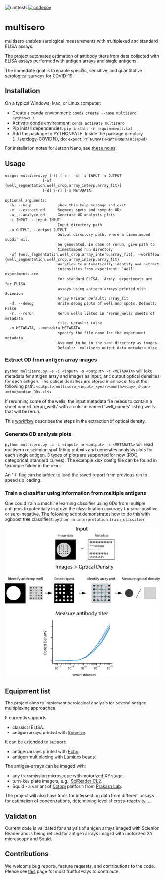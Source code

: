 ![unittests](https://github.com/czbiohub/multisero/workflows/unittests/badge.svg)
[![codecov](https://codecov.io/gh/czbiohub/multisero/branch/master/graph/badge.svg)](https://codecov.io/gh/czbiohub/multisero)

# multisero

multisero enables serological measurements with multiplexed and standard ELISA assays.

The project automates estimation of antibody titers from data collected with ELISA assays performed with [antigen-arrays](https://doi.org/10.1101/2019.12.20.885285) and [single antigens](https://doi.org/10.1101/2020.03.17.20037713).

The immediate goal is to enable specific, sensitive, and quantitative serological surveys for COVID-19. 

## Installation

On a typical Windows, Mac, or Linux computer:
* Create a conda environment: `conda create --name multisero python=3.7`
* Activate conda environment: `conda activate multisero`
* Pip install dependencies: `pip install -r requirements.txt`
* Add the package to PYTHONPATH. Inside the package directory (...\serology-COVID19), do: `export PYTHONPATH=$PYTHONPATH:$(pwd)` 

For installation notes for Jetson Nano, see [these notes](docs/installation.md).

## Usage
```buildoutcfg
usage: multisero.py [-h] (-e | -a) -i INPUT -o OUTPUT
                 [-wf {well_segmentation,well_crop,array_interp,array_fit}]
                 [-d] [-r] [-m METADATA]

optional arguments:
  -h, --help            show this help message and exit
  -e, --extract_od      Segment spots and compute ODs
  -a, --analyze_od      Generate OD analysis plots
  -i INPUT, --input INPUT
                        Input directory path
  -o OUTPUT, --output OUTPUT
                        Output directory path, where a timestamped subdir will
                        be generated. In case of rerun, give path to
                        timestamped run directory
  -wf {well_segmentation,well_crop,array_interp,array_fit}, --workflow {well_segmentation,well_crop,array_interp,array_fit}
                        Workflow to automatically identify and extract
                        intensities from experiment. 'Well' experiments are
                        for standard ELISA. 'Array' experiments are for ELISA
                        assays using antigen arrays printed with Scienion
                        Array Printer Default: array_fit
  -d, --debug           Write debug plots of well and spots. Default: False
  -r, --rerun           Rerun wells listed in 'rerun_wells sheets of metadata
                        file. Default: False
  -m METADATA, --metadata METADATA
                        specify the file name for the experiment metadata.
                        Assumed to be in the same directory as images.
                        Default: 'multisero_output_data_metadata.xlsx'
```
### Extract OD from antigen array images
`python multisero.py -e -i <input> -o <output> -m <METADATA>` will take metadata for antigen array and images as input, and output optical densities for each antigen.
The optical densities are stored in an excel file at the following path: `<output>/multisero_<input>_<year><month><day>_<hour><min>/median_ODs.xlsx`

If rerunning some of the wells, the input metadata file needs to contain a sheet named 'rerun_wells'
with a column named 'well_names' listing wells that will be rerun.

This [workflow](docs/workflow.md) describes the steps in the extraction of optical density.

### Generate OD analysis plots
`python multisero.py -a -i <input> -o <output> -m <METADATA>` will read multisero or scienion spot fitting outputs and generates analysis plots for each single antigen. 3 types of plots are supported for now (ROC, categorical, standard curves).
The example xlsx config file can be found in \example folder in the repo. 

An '-l' flag can be added to load the saved report from previous run to speed up loading.

### Train a classifier using information from multiple antigens
One could train a machine learning classifier using ODs from multiple antigens to potentially improve the classification accuracy for sero-positive or sero-negative. 
The following script demonstrates how to do this with xgboost tree classifiers. 
`python -m interpretation.train_classifier` 

<img src="docs/Workflow%20Schematic.png" width="600">

## Equipment list


The project aims to implement serological analysis for several antigen multiplexing approaches. 

It currently supports: 
* classical ELISA.
* antigen arrays printed with [Scienion](https://www.scienion.com/products/sciflexarrayers/).

It can be extended to support:
* antigen arrays printed with [Echo](https://www.labcyte.com/echo-liquid-handling).
* antigen multiplexing with [Luminex](https://www.luminexcorp.com/blog/multiplex-technologies-more-effective-than-elisa-for-antibody-detection/) beads. 

The antigen-arrays can be imaged with:
 * any transmission microscope with motorized XY stage.
 * turn-key plate imagers, e.g., [SciReader CL2](https://www.scienion.com/products/scireaders/).
 * Squid - a variant of [Octopi](https://www.biorxiv.org/content/10.1101/684423v1) platform from [Prakash Lab](http://web.stanford.edu/group/prakash-lab/cgi-bin/labsite/).
 
The project will also have tools for intersecting data from different assays for estimation of concentrations, determining level of cross-reactivity, ...

## Validation

Current code is validated for analysis of anigen arrays imaged with Scienion Reader and is being refined for antigen arrays imaged with motorized XY microscope and Squid.





## Contributions
We welcome bug reports, feature requests, and contributions to the code. Please see  [this](docs/contributing.md) page for most fruitful ways to contribute.

